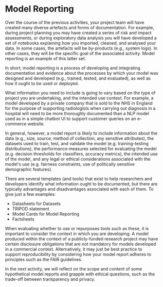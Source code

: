 # Model Reporting

Over the course of the previous activities, your project team will have created many diverse artefacts and forms of documentation.
For example, during project planning you may have created a series of risk and impact assessments, or during exploratory data analysis you will have developed a set of notebooks explaining how you imported, cleaned, and analysed your data.
In some cases, the artefacts will be by-products (e.g., system logs).
In other cases, they will be the specific goal of the associated activity.
Model reporting is an example of this latter set.

In short, model reporting is a process of developing and integrating documentation and evidence about the processes by which your model was designed and developed (e.g., trained, tested, and evaluated), as well as how it ought to be used or deployed.

What information you need to include is going to vary based on the type of project you are undertaking, and the intended use context. For example, a model developed by a private company that is sold to the NHS in England for the purpose of supporting radiologists when carrying out diagnosis in a hospital will need to be more thoroughly documented than a NLP model used as in a simple chatbot UI to support customer queries on an e-commerce website.

In general, however, a model report is likely to include information about the data (e.g., size, source, method of collection, any sensitive attributes), the datasets used to train, test, and validate the model (e.g. training-testing distributions), the performance measures selected for evaluating the model (e.g. decision thresholds for classifiers, accuracy metrics), the intended use of the model, and any legal or ethical considerations associated with the model's use (e.g. fairness constraints, use of politically sensitive demographic features).

There are several templates (and tools) that exist to help researchers and developers identify what information ought to be documented, but there are typically advantages and disadvantages associated with each of them.
To give just a few examples:

- Datasheets for Datasets
- TRIPOD statement
- Model Cards for Model Reporting
- Factsheets

When evaluating whether to use or repurposes tools such as these, it is important to consider the context in which you are developing. 
A model produced within the context of a publicly-funded research project may have certain disclosure obligations that are not mandatory for models developed in a commercial context.
Alternatively, it may just be best practice to support reproducibility by considering how your model report adheres to principles such as the FAIR guidelines.

In the next activity, we will reflect on the scope and content of some hypothetical model reports and grapple with ethical questions, such as the trade-off between transparency and privacy.

